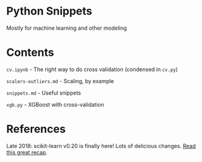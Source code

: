 # Python Snippets

Mostly for machine learning and other modeling

# Contents

`cv.ipynb` - The right way to do cross validation (condensed in `cv.py`)

`scalers-outliers.md` - Scaling, by example

`snippets.md` - Useful snippets

`xgb.py` - XGBoost with cross-validation


# References

Late 2018: scikit-learn v0.20 is finally here! Lots of delicious changes. [Read this great recap](https://medium.com/dunder-data/from-pandas-to-scikit-learn-a-new-exciting-workflow-e88e2271ef62).
